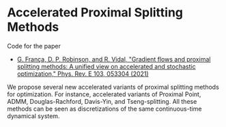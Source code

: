 # Accelerated Proximal Splitting Methods

Code for the paper
* [G. França, D. P. Robinson, and R. Vidal, "Gradient flows and proximal splitting methods: A unified view on accelerated and stochastic optimization," Phys. Rev. E 103, 053304 (2021)](https://journals.aps.org/pre/abstract/10.1103/PhysRevE.103.053304)

We propose several new accelerated variants of proximal splitting methods for optimization.
For instance, accelerated variants of Proximal Point, ADMM, Douglas-Rachford, Davis-Yin, and Tseng-splitting.
All these methods can be seen as discretizations of the same continuous-time dynamical system.


